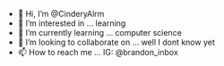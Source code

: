 - 👋 Hi, I’m @CinderyAlrm
- 👀 I’m interested in ... learning
- 🌱 I’m currently learning ... computer science
- 💞️ I’m looking to collaborate on ... well I dont know yet
- 📫 How to reach me ... IG: @brandon_inbox 

<!---
CinderyAlrm/CinderyAlrm is a ✨ special ✨ repository because its `README.md` (this file) appears on your GitHub profile.
You can click the Preview link to take a look at your changes.
--->
